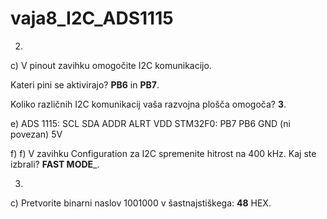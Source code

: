 # vaja8_I2C_ADS1115

2. 
c)	V pinout zavihku omogočite I2C komunikacijo. 

Kateri pini se aktivirajo? __PB6__ in __PB7__. 

Koliko različnih I2C komunikacij vaša razvojna plošča omogoča? __3__.

e) ADS 1115:	    SCL          SDA	        ADDR	        ALRT	       VDD
    STM32F0:		PB7          PB6            GND          (ni povezan)	   5V 
    
f) f)	V zavihku Configuration za I2C spremenite hitrost na 400 kHz. Kaj ste izbrali? ______FAST MODE_______.

3.
c)	Pretvorite binarni naslov 1001000 v šastnajstiškega: __48__ HEX. 


